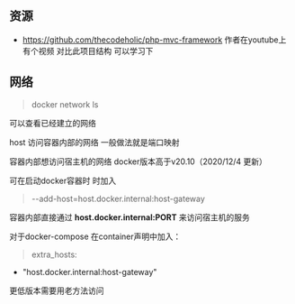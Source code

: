 
## 资源
- https://github.com/thecodeholic/php-mvc-framework
  作者在youtube上有个视频 对比此项目结构 可以学习下

## 网络

> docker network ls

可以查看已经建立的网络

host 访问容器内部的网络 一般做法就是端口映射

容器内部想访问宿主机的网络 
docker版本高于v20.10（2020/12/4 更新）

可在启动docker容器时 时加入
> --add-host=host.docker.internal:host-gateway

容器内部直接通过 **host.docker.internal:PORT** 来访问宿主机的服务

对于docker-compose
在container声明中加入：
> extra_hosts:
  - "host.docker.internal:host-gateway"
  
  
更低版本需要用老方法访问